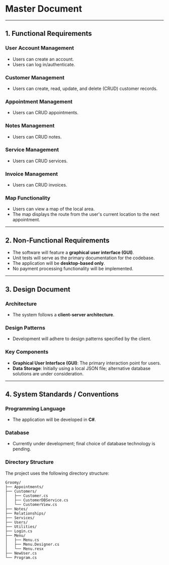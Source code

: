 # Master Document  

---

## 1. Functional Requirements

### User Account Management
- Users can create an account.
- Users can log in/authenticate.

### Customer Management
- Users can create, read, update, and delete (CRUD) customer records.

### Appointment Management
- Users can CRUD appointments.

### Notes Management
- Users can CRUD notes.

### Service Management
- Users can CRUD services.

### Invoice Management
- Users can CRUD invoices.

### Map Functionality
- Users can view a map of the local area.
- The map displays the route from the user's current location to the next appointment.

---

## 2. Non-Functional Requirements
- The software will feature a **graphical user interface (GUI)**.
- Unit tests will serve as the primary documentation for the codebase.
- The application will be **desktop-based only**.
- No payment processing functionality will be implemented.

---

## 3. Design Document

### Architecture
- The system follows a **client-server architecture**.

### Design Patterns
- Development will adhere to design patterns specified by the client.

### Key Components
- **Graphical User Interface (GUI)**: The primary interaction point for users.
- **Data Storage**: Initially using a local JSON file; alternative database solutions are under consideration.

---

## 4. System Standards / Conventions

### Programming Language
- The application will be developed in **C#**.

### Database
- Currently under development; final choice of database technology is pending.

### Directory Structure
The project uses the following directory structure:  

```plaintext
Groomy/
├── Appointments/
├── Customers/
│   ├── Customer.cs
│   ├── CustomerDBService.cs
│   └── CustomerView.cs
├── Notes/
├── Relationships/
├── Services/
├── Users/
├── Utilities/
├── Login.cs
├── Menu/
│   ├── Menu.cs
│   ├── Menu.Designer.cs
│   └── Menu.resx
├── NewUser.cs
└── Program.cs
